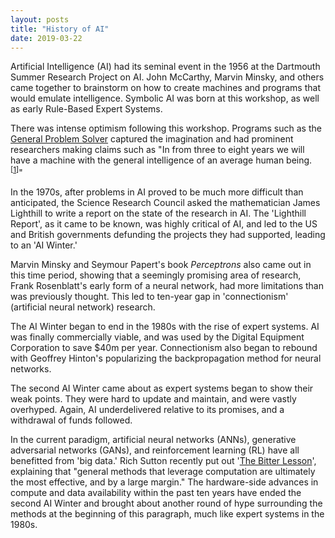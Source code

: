 ```yaml
---
layout: posts
title: "History of AI"
date: 2019-03-22
---
```


Artificial Intelligence (AI) had its seminal event in the 1956 at the Dartmouth Summer Research Project on AI.
John McCarthy, Marvin Minsky, and others came together to brainstorm on how to create machines and programs that would emulate intelligence.
Symbolic AI was born at this workshop, as well as early Rule-Based Expert Systems.

There was intense optimism following this workshop. Programs such as the [General Problem Solver](https://en.wikipedia.org/wiki/General_Problem_Solver) captured the imagination and had prominent researchers making claims such as "In from three to eight years we will have a machine with the general intelligence of an average human being. <sup>[[1](https://books.google.com/books?id=2FMEAAAAMBAJ&pg=PA58&dq=In+from+three+to+eight+years+we+will+have+a+machine+with+the+general+intelligence+of+an+average+human+being#v=onepage&q=In%20from%20three%20to%20eight%20years%20we%20will%20have%20a%20machine%20with%20the%20general%20intelligence%20of%20an%20average%20human%20being&f=false)]</sup>"

In the 1970s, after problems in AI proved to be much more difficult than anticipated, the Science Research Council asked the mathematician James Lighthill to write a report on the state of the research in AI. The 'Lighthill Report', as it came to be known, was highly critical of AI, and led to the US and British governments defunding the projects they had supported, leading to an 'AI Winter.'

Marvin Minsky and Seymour Papert's book <em>Perceptrons</em> also came out in this time period, showing that a seemingly promising area of research, Frank Rosenblatt's early form of a neural network, had more limitations than was previously thought. This led to ten-year gap in 'connectionism' (artificial neural network) research.

The AI Winter began to end in the 1980s with the rise of expert systems. AI was finally commercially viable, and was used by the Digital Equipment Corporation to save $40m per year. Connectionism also began to rebound with Geoffrey Hinton's popularizing the backpropagation method for neural networks.

The second AI Winter came about as expert systems began to show their weak points. They were hard to update and maintain, and were vastly overhyped. Again, AI underdelivered relative to its promises, and a withdrawal of funds followed.

In the current paradigm, artificial neural networks (ANNs), generative adversarial networks (GANs), and reinforcement learning (RL) have all benefitted from 'big data.' Rich Sutton recently put out '[The Bitter Lesson](http://www.incompleteideas.net/IncIdeas/BitterLesson.html)', explaining that "general methods that leverage computation are ultimately the most effective, and by a large margin." The hardware-side advances in compute and data availability within the past ten years have ended the second AI Winter and brought about another round of hype surrounding the methods at the beginning of this paragraph, much like expert systems in the 1980s.

